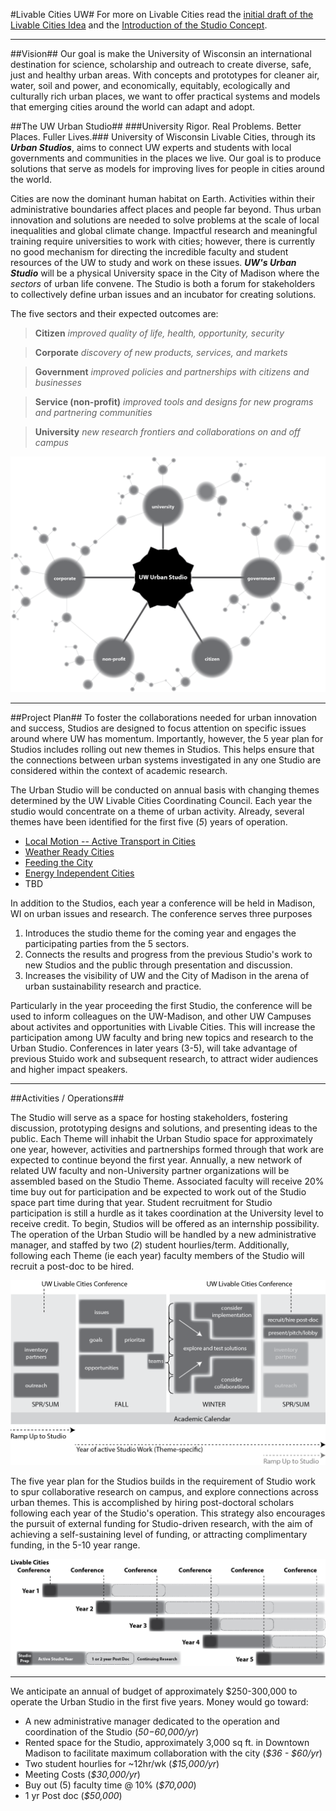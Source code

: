 #Livable Cities UW#
For more on Livable Cities read the [initial draft of the Livable Cities Idea](https://github.com/vargovargo/LivableCities/blob/master/LivableCitiesOriginal.md#livable-cities-inspiring-the-university-to-create-future-ready-communities) and the [Introduction of the Studio Concept](https://github.com/vargovargo/LivableCities/blob/master/StudioIntro.md#livable-cities-uw).

- - -

<a name="studioplans"></a> <a name="pilotplan"></a>
##Vision##
Our goal is make the University of Wisconsin an international destination for science, scholarship and outreach to create diverse, safe, just and healthy urban areas. With concepts and prototypes for cleaner air, water, soil and power, and economically, equitably, ecologically and culturally rich urban places, we want to offer practical systems and models that emerging cities around the world can adapt and adopt.

##The UW Urban Studio##
###University Rigor. Real Problems. Better Places. Fuller Lives.###
University of Wisconsin Livable Cities, through its ___Urban Studios___, aims to connect UW experts and students with local governments and communities in the places we live. Our goal is to produce solutions that serve as models for improving lives for people in cities around the world.  

Cities are now the dominant human habitat on Earth. Activities within their administrative boundaries affect places and people far beyond.  Thus urban innovation and solutions are needed to solve problems at the scale of local inequalities and global climate change. Impactful research and meaningful training require universities to work with cities; however, there is currently no good mechanism for directing the incredible faculty and student resources of the UW to study and work on these issues.  ___UW's Urban Studio___ will be a physical University space in the City of Madison where the _sectors_ of urban life convene. The Studio is both a forum for stakeholders to collectively define urban issues and an incubator for creating solutions.

The five sectors and their expected outcomes are:

>__Citizen__ _improved quality of life, health, opportunity, security_

>__Corporate__ _discovery of new products, services, and markets_

>__Government__ _improved policies and partnerships with citizens and businesses_

>__Service (non-profit)__ _improved tools and designs for new programs and partnering communities_

>__University__ _new research frontiers and collaborations on and off campus_

![Position of UW Urban Studio within Urban Landscape](images/network_studio.png)

- - -

##Project Plan##
To foster the collaborations needed for urban innovation and success, Studios are designed to focus attention on specific issues around where UW has momentum. Importantly, however, the 5 year plan for Studios includes rolling out new themes in Studios. This helps ensure that the connections between urban systems investigated in any one Studio are considered within the context of academic research.

The Urban Studio will be conducted on annual basis with changing themes determined by the UW Livable Cities Coordinating Council. Each year the studio would concentrate on a theme of urban activity. Already, several themes have been identified for the first five (_5_) years of operation.

+ [Local Motion -- Active Transport in Cities](StudioIntro.md#local-motion--active-transport-in-cities)
+ [Weather Ready Cities](StudioIntro.md#weather-ready-cities)
+ [Feeding the City](StudioIntro.md#feeding-the-city)
+ [Energy Independent Cities](StudioIntro.md#energy-independent-cities)
+ TBD

In addition to the Studios, each year a conference will be held in Madison, WI on urban issues and research. The conference serves three purposes

1. Introduces the studio theme for the coming year and engages the participating parties from the 5 sectors.
2. Connects the results and progress from the previous Studio's work to new Studios and the public through presentation and discussion. 
3. Increases the visibility of UW and the City of Madison in the arena of urban sustainability research and practice.

Particularly in the year proceeding the first Studio, the conference will be used to inform colleagues on the UW-Madison, and other UW Campuses about activites and opportunities with Livable Cities. This will increase the participation among UW faculty and bring new topics and research to the Urban Studio. Conferences in later years (3-5), will take advantage of previous Stuido work and subsequent research, to attract wider audiences and higher impact speakers. 

- - -

##Activities / Operations##

The Studio will serve as a space for hosting stakeholders, fostering discussion, prototyping designs and solutions, and presenting ideas to the public. Each Theme will inhabit the Urban Studio space for approximately one year, however, activities and partnerships formed through that work are expected to continue beyond the first year. Annually, a new network of related UW faculty and non-University partner organizations will be assembled based on the Studio Theme. Associated faculty will receive 20% time buy out for participation and be expected to work out of the Studio space part time during that year. Student recruitment for Studio participation is still a hurdle as it takes coordination at the University level to receive credit.  To begin, Studios will be offered as an internship possibility. The operation of the Urban Studio will be handled by a new administrative manager, and staffed by two (_2_) student hourlies/term. Additionally, following each Theme (ie each year) faculty members of the Studio will recruit a post-doc to be hired.

![One Year Timeline](images/oneyear.png)

The five year plan for the Studios builds in the requirement of Studio work to spur collaborative research on campus, and explore connections across urban themes. This is accomplished by hiring post-doctoral scholars following each year of the Studio's operation. This strategy also encourages the pursuit of external funding for Studio-driven research, with the aim of achieving a self-sustaining level of funding, or attracting complimentary funding, in the 5-10 year range. 

![Five Year Timeline](images/fiveyear.png)


- - -

We anticipate an annual of budget of approximately $250-300,000 to operate the Urban Studio in the first five years. Money would go toward:

+  A new administrative manager dedicated to the operation and coordination of the Studio (_$50-$60,000/yr_)
+  Rented space for the Studio, approximately 3,000 sq ft. in Downtown Madison to facilitate maximum collaboration with the city (_$36 - $60/yr_)
+  Two student hourlies for ~12hr/wk (_$15,000/yr_)
+  Meeting Costs (_$30,000/yr_)
+  Buy out (5) faculty time @ 10% (_$70,000_)
+  1 yr Post doc (_$50,000_)
